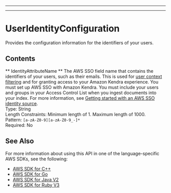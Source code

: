--------

--------

# UserIdentityConfiguration<a name="API_UserIdentityConfiguration"></a>

Provides the configuration information for the identifiers of your users\.

## Contents<a name="API_UserIdentityConfiguration_Contents"></a>

 ** IdentityAttributeName **   <a name="Kendra-Type-UserIdentityConfiguration-IdentityAttributeName"></a>
The AWS SSO field name that contains the identifiers of your users, such as their emails\. This is used for [user context filtering](https://docs.aws.amazon.com/kendra/latest/dg/user-context-filter.html) and for granting access to your Amazon Kendra experience\. You must set up AWS SSO with Amazon Kendra\. You must include your users and groups in your Access Control List when you ingest documents into your index\. For more information, see [Getting started with an AWS SSO identity source](https://docs.aws.amazon.com/kendra/latest/dg/getting-started-aws-sso.html)\.  
Type: String  
Length Constraints: Minimum length of 1\. Maximum length of 1000\.  
Pattern: `[a-zA-Z0-9][a-zA-Z0-9_-]*`   
Required: No

## See Also<a name="API_UserIdentityConfiguration_SeeAlso"></a>

For more information about using this API in one of the language\-specific AWS SDKs, see the following:
+  [AWS SDK for C\+\+](https://docs.aws.amazon.com/goto/SdkForCpp/kendra-2019-02-03/UserIdentityConfiguration) 
+  [AWS SDK for Go](https://docs.aws.amazon.com/goto/SdkForGoV1/kendra-2019-02-03/UserIdentityConfiguration) 
+  [AWS SDK for Java V2](https://docs.aws.amazon.com/goto/SdkForJavaV2/kendra-2019-02-03/UserIdentityConfiguration) 
+  [AWS SDK for Ruby V3](https://docs.aws.amazon.com/goto/SdkForRubyV3/kendra-2019-02-03/UserIdentityConfiguration) 